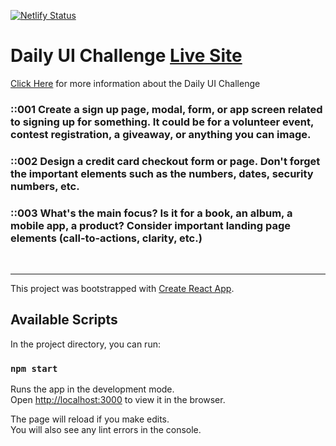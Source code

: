 [![Netlify Status](https://api.netlify.com/api/v1/badges/2e40ce83-04ed-45da-8ffe-e37acc33f5e9/deploy-status)](https://app.netlify.com/sites/lucid-hamilton-1c1ff3/deploys)

# Daily UI Challenge [Live Site](https://lucid-hamilton-1c1ff3.netlify.app/#/)


[Click Here](https://www.dailyui.co/) for more information about the Daily UI Challenge

### ::001 Create a sign up page, modal, form, or app screen related to signing up for something. It could be for a volunteer event, contest registration, a giveaway, or anything you can image.


### ::002 Design a credit card checkout form or page. Don't forget the important elements such as the numbers, dates, security numbers, etc.

### ::003 What's the main focus? Is it for a book, an album, a mobile app, a product? Consider important landing page elements (call-to-actions, clarity, etc.)

<br />
<hr />

This project was bootstrapped with [Create React App](https://github.com/facebook/create-react-app).

## Available Scripts

In the project directory, you can run:

### `npm start`

Runs the app in the development mode.<br />
Open [http://localhost:3000](http://localhost:3000) to view it in the browser.

The page will reload if you make edits.<br />
You will also see any lint errors in the console.
